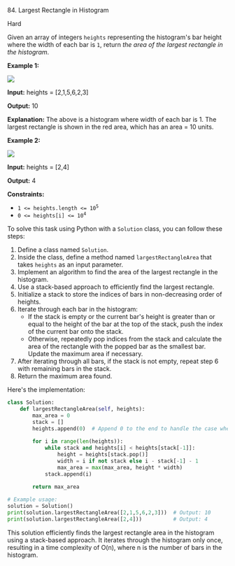 84\. Largest Rectangle in Histogram

Hard

Given an array of integers `heights` representing the histogram's bar height where the width of each bar is `1`, return _the area of the largest rectangle in the histogram_.

**Example 1:**

![](https://assets.leetcode.com/uploads/2021/01/04/histogram.jpg)

**Input:** heights = [2,1,5,6,2,3]

**Output:** 10

**Explanation:** The above is a histogram where width of each bar is 1. The largest rectangle is shown in the red area, which has an area = 10 units. 

**Example 2:**

![](https://assets.leetcode.com/uploads/2021/01/04/histogram-1.jpg)

**Input:** heights = [2,4]

**Output:** 4 

**Constraints:**

*   <code>1 <= heights.length <= 10<sup>5</sup></code>
*   <code>0 <= heights[i] <= 10<sup>4</sup></code>

To solve this task using Python with a `Solution` class, you can follow these steps:

1. Define a class named `Solution`.
2. Inside the class, define a method named `largestRectangleArea` that takes `heights` as an input parameter.
3. Implement an algorithm to find the area of the largest rectangle in the histogram.
4. Use a stack-based approach to efficiently find the largest rectangle.
5. Initialize a stack to store the indices of bars in non-decreasing order of heights.
6. Iterate through each bar in the histogram:
    - If the stack is empty or the current bar's height is greater than or equal to the height of the bar at the top of the stack, push the index of the current bar onto the stack.
    - Otherwise, repeatedly pop indices from the stack and calculate the area of the rectangle with the popped bar as the smallest bar. Update the maximum area if necessary.
7. After iterating through all bars, if the stack is not empty, repeat step 6 with remaining bars in the stack.
8. Return the maximum area found.

Here's the implementation:

```python
class Solution:
    def largestRectangleArea(self, heights):
        max_area = 0
        stack = []
        heights.append(0)  # Append 0 to the end to handle the case when all bars are ascending
        
        for i in range(len(heights)):
            while stack and heights[i] < heights[stack[-1]]:
                height = heights[stack.pop()]
                width = i if not stack else i - stack[-1] - 1
                max_area = max(max_area, height * width)
            stack.append(i)
        
        return max_area

# Example usage:
solution = Solution()
print(solution.largestRectangleArea([2,1,5,6,2,3]))  # Output: 10
print(solution.largestRectangleArea([2,4]))          # Output: 4
```

This solution efficiently finds the largest rectangle area in the histogram using a stack-based approach. It iterates through the histogram only once, resulting in a time complexity of O(n), where n is the number of bars in the histogram.
